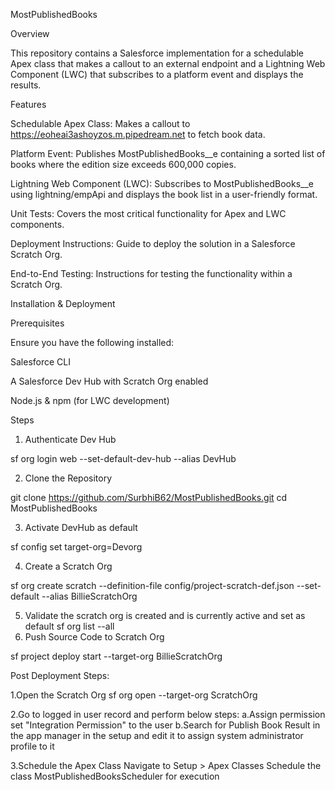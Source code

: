 MostPublishedBooks

Overview

This repository contains a Salesforce implementation for a schedulable Apex class that makes a callout to an external endpoint and a Lightning Web Component (LWC) that subscribes to a platform event and displays the results.

Features

Schedulable Apex Class: Makes a callout to https://eoheai3ashoyzos.m.pipedream.net to fetch book data.

Platform Event: Publishes MostPublishedBooks__e containing a sorted list of books where the edition size exceeds 600,000 copies.

Lightning Web Component (LWC): Subscribes to MostPublishedBooks__e using lightning/empApi and displays the book list in a user-friendly format.

Unit Tests: Covers the most critical functionality for Apex and LWC components.

Deployment Instructions: Guide to deploy the solution in a Salesforce Scratch Org.

End-to-End Testing: Instructions for testing the functionality within a Scratch Org.

Installation & Deployment

Prerequisites

Ensure you have the following installed:

Salesforce CLI

A Salesforce Dev Hub with Scratch Org enabled

Node.js & npm (for LWC development)

Steps

1. Authenticate Dev Hub

sf org login web --set-default-dev-hub --alias DevHub

2. Clone the Repository

git clone https://github.com/SurbhiB62/MostPublishedBooks.git
cd MostPublishedBooks

3. Activate DevHub as default

sf config set target-org=Devorg 

4. Create a Scratch Org

sf org create scratch --definition-file config/project-scratch-def.json --set-default --alias BillieScratchOrg

5. Validate the scratch org is created and is currently active and set as default
   sf org list --all
6. Push Source Code to Scratch Org

sf project deploy start --target-org BillieScratchOrg


Post Deployment Steps:

1.Open the Scratch Org
sf org open --target-org ScratchOrg

2.Go to logged in user record and perform below steps:
   a.Assign permission set "Integration Permission" to the user
   b.Search for Publish Book Result in the app manager in the setup and edit it to assign system administrator profile to it

3.Schedule the Apex Class
Navigate to Setup > Apex Classes
Schedule the class MostPublishedBooksScheduler for execution
